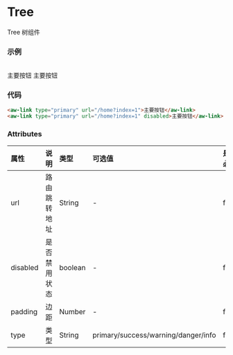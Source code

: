# Tree

Tree 树组件

### 示例

<br/>
<aw-link type="primary" url="/home?index=1">主要按钮</aw-link>
<aw-link type="primary" url="/home?index=1" disabled>主要按钮</aw-link>

### 代码

```html
<aw-link type="primary" url="/home?index=1">主要按钮</aw-link>
<aw-link type="primary" url="/home?index=1" disabled>主要按钮</aw-link>
```

### Attributes

| 属性     | 说明         | 类型    | 可选值                              | 是否必要 | 默认值 |
| :------- | :----------- | :------ | :---------------------------------- | :------- | :----- |
| url      | 路由跳转地址 | String  | -                                   | false    | -      |
| disabled | 是否禁用状态 | boolean | -                                   | false    | false  |
| padding  | 边距         | Number  | -                                   | false    | 3      |
| type     | 类型         | String  | primary/success/warning/danger/info | false    | -      |
